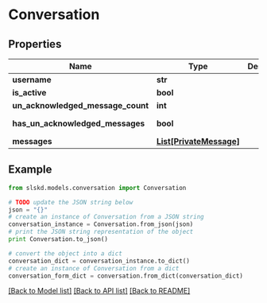 # Conversation


## Properties
Name | Type | Description | Notes
------------ | ------------- | ------------- | -------------
**username** | **str** |  | [optional]
**is_active** | **bool** |  | [optional]
**un_acknowledged_message_count** | **int** |  | [optional]
**has_un_acknowledged_messages** | **bool** |  | [optional] [readonly]
**messages** | [**List[PrivateMessage]**](PrivateMessage.md) |  | [optional]

## Example

```python
from slskd.models.conversation import Conversation

# TODO update the JSON string below
json = "{}"
# create an instance of Conversation from a JSON string
conversation_instance = Conversation.from_json(json)
# print the JSON string representation of the object
print Conversation.to_json()

# convert the object into a dict
conversation_dict = conversation_instance.to_dict()
# create an instance of Conversation from a dict
conversation_form_dict = conversation.from_dict(conversation_dict)
```
[[Back to Model list]](../README.md#documentation-for-models) [[Back to API list]](../README.md#documentation-for-api-endpoints) [[Back to README]](../README.md)

